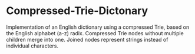 # Compressed-Trie-Dictonary
Implementation of an English dictionary using a compressed Trie, based on the English alphabet (a-z) radix. Compressed Trie nodes without multiple children merge into one. Joined nodes represent strings instead of individual characters.
